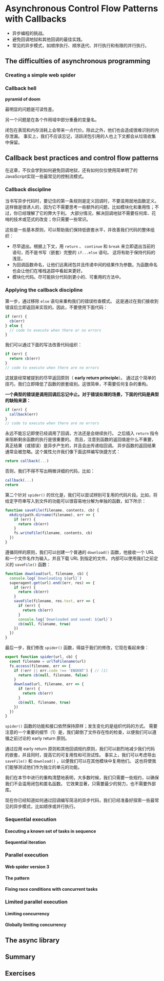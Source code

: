 # Asynchronous Control Flow Patterns with Callbacks

- 异步编程的挑战。
- 避免回调地狱和其他回调的最佳实践。
- 常见的异步模式，如顺序执行、顺序迭代、并行执行和有限的并行执行。

## The difficulties of asynchronous programming

### Creating a simple web spider

### Callback hell

**pyramid of doom**

最明显的问题是可读性差。

另一个问题是在各个作用域中部分重叠的变量名。

闭包在表现和内存消耗上会带来一点代价。除此之外，他们也会造成很难识别的内存泄漏。
事实上，我们不应该忘记，活跃闭包引用的人也上下文都会从垃圾收集中保留。

## Callback best practices and control flow patterns

在这章，不仅会学到如何避免回调地狱，还有如何仅仅使用简单明了的JavaScript实现一些最常见的控制流模式。

### Callback discipline

当书写异步代码时，要记住的第一条规则是定义回调时，不要滥用就地函数定义。
这样做是很诱人的，因为它不需要思考一些额外的问题，比如模块化和重用性；不过，你已经理解了它的弊大于利。
大部分情况，解决回调地狱不需要任何库、花哨的技术或范式的改变；你只需要一些常识。

这些是一些基本原则，可以帮助我们保持低嵌套水平，并改善我们代码的整体组织：

- 尽早退出。根据上下文，用 `return` 、 `continue` 和 `break` 来立即退出当前的语句，而不是书写（嵌套）完整的 `if...else` 语句。
  这将有助于保持代码的浅显。
- 为回调函数命名，让他们远离闭包并且传递中间的结果作为参数。为函数命名也会让他们在堆栈追踪中看起来更好。
- 模块化代码。尽可能拆分代码到更小的、可重用的方法中。

### Applying the callback discipline

第一步，通过移除 `else` 语句来重构我们的错误检查模式。
这是通过在我们接收到错误后立即返回来实现的。因此，不要使用下面代码：

```javascript
if (err) {
  cb(err)
} else {
  // code to execute when there ar no errors
}
```

我们可以通过下面的写法改善代码组织：

```javascript
if (err) {
  return cb(err)
}
// code to execute when there are no errors
```

这就是经常被提到的尽早返回原则（ **early return principle**）。
通过这个简单的技巧，我们立即降低了函数的嵌套级别。这很简单，不需要任何复杂的重构。

**一个典型的错误是调用回调后忘记中止。对于错误处理的场景，下面的代码是典型的缺陷来源：**

```javascript
if (err) {
  callback(err)
}
// code to execute when there are no errors
```

永远不能忘记即使已经调用了回调，方法还是会继续执行。
之后插入 `return` 指令来阻断剩余函数的执行是很重要的。
而且，注意到函数的返回值是什么不重要，真正结果（或错误）是异步产生的，并且会出传递给回调。
异步函数的返回结果通常会被忽略。这个属性允许我们像下面这样编写快捷方式：

```javascript
return callback(...)
```

否则，我们不得不写出稍微详细的代码，比如：

```javascript
callback(...)
return
```

第二个针对 `spider()` 的优化是，我们可以尝试辨别可复用的代码片段。比如，将给定字符串写入到文件的功能可以很容易地分解为单独的函数，如下所示：

```javascript
function saveFile(filename, contents, cb) {
  mkdirp(path.dirname(filename), err => {
    if (err) {
      return cb(err)
    }
    fs.writeFile(filename, contents, cb)
  })
}
```

遵循同样的原则，我们可以创建一个普通的 `download()` 函数，他接收一个 URL 和一个文件名作为输入，并且下载 URL 到指定的文件。
内部可以使用我们之前定义的 `saveFile()` 函数：

```javascript
function download(url, filename, cb) {
  console.log(`Downloading ${url}`)
  superagent.get(url).end((err, res) => {
    if (err) {
      return cb(err)
    }
    saveFile(filename, res.text, err => {
      if (err) {
        return cb(err)
      }
      console.log(`Downloaded and saved: ${url}`)
      cb(null, filename, true)
    })
  })
}
```

最后一步，我们修改 `spider()` 函数，得益于我们的修改，它现在看起来像：

```javascript
export function spider(url, cb) {
  const filename = urlToFilename(url)
  fs.access(filename, err => {
    if (!err || err.code !== 'ENOENT') { // (1)
      return cb(null, filename, false)
    }
    download(url, filename, err => {
      if (err) {
        return cb(err)
      }
      cb(null, filename, true)
    })
  })
}
```

`spider()` 函数的功能和接口依然保持原样；发生变化的是组织代码的方式。
需要注意的一个重要的细节（1）是，我们颠倒了文件存在性的检查，以便我们可以遵循之前讨论的 early return 原则。

通过应用 early return 原则和其他回调规约原则，我们可以剧烈地减少我们代码的嵌套，并且同时，提高它的可复用性和可测试性。
事实上，我们可以考虑导出 `saveFile()` 和 `download()` ，以便我们可以在其他模块中复用他们。
这也将使我们能够测试他们作为独立的单元的功能。

我们在本节中进行的重构清楚地表明，大多数时候，我们只需要一些规约，以确保我们不会滥用闭包和匿名函数。
它效果显著，只需要最少的努力，也不需要外部库。

现在你已经知道如何通过回调编写简洁的异步代码，我们已经准备好探索一些最常见的异步模式，比如顺序或并行执行。

### Sequential execution

#### Executing a known set of tasks in sequence

#### Sequential iteration

### Parallel execution

#### Web spider version 3

#### The pattern

#### Fixing race conditions with concurrent tasks

### Limited parallel execution

#### Limiting concurrency

#### Globally limiting concurrency

## The async library

## Summary

## Exercises
